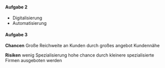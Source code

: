 #### Aufgabe 2
- Digitalisierung
- Automatisierung


#### Aufgabe 3
**Chancen**
Große Reichweite an Kunden durch großes angebot
Kundennähe

**Risiken**
wenig Spezialisierung hohe chance durch kleinere spezialisierte Firmen ausgeboten werden